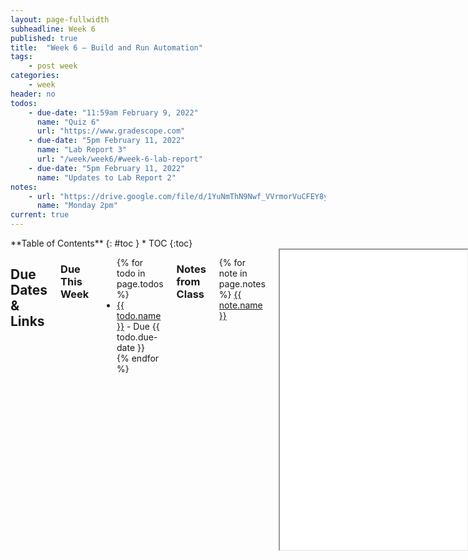 ```yaml
---
layout: page-fullwidth
subheadline: Week 6
published: true
title:  "Week 6 – Build and Run Automation"
tags:
    - post week
categories:
    - week
header: no
todos:
    - due-date: "11:59am February 9, 2022"
      name: "Quiz 6"
      url: "https://www.gradescope.com"
    - due-date: "5pm February 11, 2022"
      name: "Lab Report 3"
      url: "/week/week6/#week-6-lab-report"
    - due-date: "5pm February 11, 2022"
      name: "Updates to Lab Report 2"
notes:
    - url: "https://drive.google.com/file/d/1YuNmThN9Nwf_VVrmorVuCFEY8ymb8qyc"
      name: "Monday 2pm"
current: true
---
```


<div class="row">
<div class="medium-4 medium-push-8 columns" markdown="1">
<div class="panel radius fixed-toc"  data-options="sticky_on:large" markdown="1">
**Table of Contents**
{: #toc }
*  TOC
{:toc}
</div>
</div><!-- /.medium-4.columns -->

<div class="medium-8 medium-pull-4 columns" markdown="1">

## Due Dates & Links

### Due This Week

<ul>
{% for todo in page.todos %}
<li><a href="{{ todo.url }}">{{ todo.name }}</a> - Due {{ todo.due-date }}</li>
{% endfor %}
</ul>

### Notes from Class

{% for note in page.notes %}
<a href="{{ note.url }}">{{ note.name }}</a>
<iframe src="{{ note.url }}/preview" width="640" height="480" allow="autoplay"></iframe>
{% endfor %}

## Lab Tasks

**Most of these instructions are Mac/Linux only; run on ieng6 if you have a
windows machine.**

As usual, this will be in some flux until the lab time on Wednesday, but you can
use it to look ahead and think about what you'll need to do.

The lab report task will be posted Monday evening and will be firm once posted,
so you can get started on it before Wednesday!

### Setup

Have a member of your group clone a fresh copy of `markdown-parse` that reflects
the work you've done so far as a group. Once they have the fresh copy and have
opened it in VScode:

- Start a timer
- Have them run the tests
- Have them run `MarkdownParse` from the command-line with `test-file.md` as input
- Stop the timer

How long did it take to do this? Where did they look up the necessary commands?
Did they make any typos or small mistakes? Were the commands in their command
history?

### Makefile

Create a `makefile` for your fork of `markdown-parse`. Your `makefile` should have a
target, `test`, that:

- Rebuilds the `.class` files using `javac` if the corresponding `.java` file
has updated
- Runs the tests after rebuilding the necessary `.class` files

Create any other targets you need for this; refer to the notes from class on
Monday to help.

**Write in notes**: Show what the makefile does for `make test`:

- When you have _no_ `.class` files in the directory (delete them if necessary)
- When you have both of the `.class` files present, then make a change to
`MarkdownParse.java`, save, and run. How many commands run, and why? Justify why
each is necessary.
- When you have both of the `.class` files present, then make a change to
`MarkdownParseTest.java`, save, and run. How many commands run, and why? Justify
why each is necessary.

**Write down in notes**: Add the makefile in a commit, push it, and note a link
to the commit in your notes.

**Write down in notes**: Then, change the Github Action on your repository to
just use `make test` instead of running multiple commands. Take a screenshot of
the action succeeding while using `make test` and link to the action's output.

### Bash Scripting

Create a file called `mdparse` in the current directory.

In it, add this text:

```
java -cp lib/junit-4.13.2.jar:lib/hamcrest-core-1.3.jar:. MarkdownParse $1
```

Then, from the command line, run:

```
bash mdparse test-file.md
```

then run

```
bash mdparse test-file2.md
```

**Write down in notes**: What does the `$1` mean? If you're struggling to define
this, add the line `echo $1` to `mdparse` and re-run it. What do you see?

A project will often define one or more scripts for command-line programs to
avoid having to type out, or deal with, a long classpath or other configuration.

Note that this is _distinct_ from the `makefile` for a good reason – it's not
nearly so easy to pass a command-line argument to a `makefile`, and they are
indeed not built for that purpose.

**Write down in notes:** Commit and push `mdparse` to the repository, and note
*the commit link in your notes document so everyone can find it later.

### Improvement

Have a member of your group clone a fresh copy of `markdown-parse` that reflects
the work you've done so far as a group and includes the `makefile` and
`mdparse`. Once they have the fresh copy and have opened it in VScode:

- Start a timer
- Have them run the tests (use your `makefile`!)
- Have them run `MarkdownParse` from the command-line with `test-file.md` as input (use your `mdparse` bash script!)
- Stop the timer

How long did it take to do this? Where did they look up the necessary commands?
Did they make any typos or small mistakes? Were the commands in their command
history?

### What an Autograder Does

Autograders are often built out of a combination of test files, makefiles, and
(bash) scripts.

Imagine that `markdown-parse` was a class assignment, and you were the tutor
designing an automatic grader for it. You get this grading repository from the
last quarter's staff:

[https://github.com/ucsd-cse15l-w22/grade-markdown-parse](https://github.com/ucsd-cse15l-w22/grade-markdown-parse)

Clone `grade-markdown-parse` and try running the provided `grade.sh` script on
your team's `markdown-parse` repository (it takes a git repo URL as a
command-line argument).

**Write down in notes** What does `grade.sh` do? What questions do you have
about it?

A typical setup for autograders on e.g. Gradescope is that a script like this
one runs, and students are shown the output of that script (there's some extra
work that goes into turning the output into points for Gradescope, but let's
focus on the output for now.)

Think about:

- What gets printed out for the student? What if there is a compile error? What
about a failed test?
- Does `grade.sh` you rely on the `makefile` in the student directory? Should you?
- What if the student's repository is missing a file? Can you improve the error message in that case?
- What if the student's repository is missing the `lib` directory? Can/should you make that work?
- What kind of output might be discouraging or unhelpful to the student?
- What kind of output might encourage the student to write more of their own tests?

Remember: You can use all the commands you're familiar with, like `cd`, `git`,
`make`, `cp`, and so on, in bash scripts. You can also use `if` statements from
class, and feel free to Google! Some useful (or not!) searches might be:

- “check if file exists bash”
- “how to copy whole directory”
- “how to make new directory bash”

**Write down in notes**: Discuss if this made you learn anything about how
autograders might be running on your code in classes like CSE 8B, 11, and 12!

**Write down in notes**: What new `bash` commands or techniques did you learn, if any?

**Write down in notes**: Make sure to save your changes (if any) that you made to `grade.sh`!


## Week 6 Lab Report

Choose one of the Group Choice Options (1-3) from [week
5](https://ucsd-cse15l-w22.github.io/week/week5/#group-choice-1-streamline-ssh-configuration).
Complete it for yourself (if you haven't already), and take the relevant
screenshots listed below for your choice. Create a post with a few sentences of
description about each. Do this for only **one** of these options for your lab
report.

Create it in a new file called `lab-report-3-week-6` so that it gets a new page
on your site, and add a link to the page to the index of your site. You will
submit it to Gradescope as usual as a few links.

- [Streamlining ssh Configuration](https://ucsd-cse15l-w22.github.io/week/week5/#group-choice-1-streamline-ssh-configuration)
  - Show your `.ssh/config` file, and how you edited it (with VScode, another
  program, etc)
  - Show the `ssh` command logging you into your account using just the alias
  you chose.
  - Show an `scp` command copying a file to your account using just the alias
  you chose.
- [Setup Github Access from ieng6](https://ucsd-cse15l-w22.github.io/week/week5/#group-choice-2-set-up-github-access-from-ieng6)
  - Show where the public key you made is stored on Github and in your user
  account (screenshot)
  - Show where the private key you made is stored on your user account (but not
  its contents) as a screenshot
  - Show running `git` commands to commit and push a change to Github while
  logged into your ieng6 account
  - Show a link for the resulting commit
- [Copy whole directories with `scp -r`](https://ucsd-cse15l-w22.github.io/week/week5/#group-choice-3-copy-whole-directories-with-scp--r)
  - Show copying your whole markdown-parse directory to your ieng6 account
  - Show logging into your ieng6 account after doing this and compiling and
  running the tests for your repository
  - Show (like in the [last step of the first lab](https://ucsd-cse15l-w22.github.io/week/week1/#part-7-making-remote-running-even-more-pleasant)) combining `scp`, `;`,
  and `ssh` to copy the whole directory and run the tests in one line.

It's fine if you've done more than one of these, and, for example the alias from
your ssh setup shows up in the third step when copying. Make it clear which one
you've chosen.
